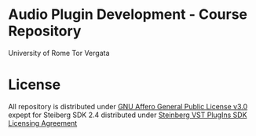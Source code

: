 # Audio Plugin Development - Course Repository
University of Rome Tor Vergata

# License
All repository is distributed under [GNU Affero General Public License v3.0](https://github.com/marcobertola/mis-apd/blob/master/LICENSE) expept for Steiberg SDK 2.4 distributed under
 [Steinberg VST PlugIns SDK Licensing Agreement](https://raw.githubusercontent.com/marcobertola/mis-apd/master/vstsdk2.4/doc/VST%20Licensing%20Agreement.rtf)
